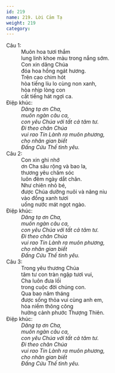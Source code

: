 ```yaml
---
id: 219
name: 219. Lời Cảm Tạ
weight: 219
category: 
---
```

<dl><dt>Câu 1:</dt><dd data-verse="1">Muôn hoa tươi thắm <br/>lung linh khoe màu trong nắng sớm. <br/>Con xin dâng Chúa <br/>đóa hoa hồng ngát hương. <br/>Trên cao chim hót <br/>hòa tiếng líu lo cùng non xanh, <br/>hòa nhịp lòng con <br/>cất tiếng hát ngợi ca. </dd><dt>Điệp khúc:</dt><dd data-chorus="1"><em>Dâng tạ ơn Cha, <br/>muôn ngàn câu ca, <br/>con yêu Chúa với tất cả tâm tư. <br/>Đi theo chân Chúa <br/>vui rao Tin Lành ra muôn phương, <br/>cho nhân gian biết <br/>Đấng Cứu Thế tình yêu. </em></dd><dt>Câu 2:</dt><dd data-verse="2">Con xin ghi nhớ <br/>ơn Cha sâu rộng và bao la, <br/>thương yêu chăm sóc <br/>luôn đêm ngày dắt chăn. <br/>Như chiên nhỏ bé, <br/>được Chúa dưỡng nuôi và nâng niu <br/>vào đồng xanh tươi <br/>uống nước mát ngọt ngào. </dd><dt>Điệp khúc:</dt><dd data-chorus="1"><em>Dâng tạ ơn Cha, <br/>muôn ngàn câu ca, <br/>con yêu Chúa với tất cả tâm tư. <br/>Đi theo chân Chúa <br/>vui rao Tin Lành ra muôn phương, <br/>cho nhân gian biết <br/>Đấng Cứu Thế tình yêu. </em></dd><dt>Câu 3:</dt><dd data-verse="3">Trong yêu thương Chúa <br/>tâm tư con tràn ngập tươi vui, <br/>Cha luôn đưa lối <br/>trong cuộc đời chúng con. <br/>Qua bao năm tháng <br/>được sống thỏa vui cùng anh em, <br/>hòa niềm thông công <br/>hưởng cảnh phước Thượng Thiên. </dd><dt>Điệp khúc:</dt><dd data-chorus="1"><em>Dâng tạ ơn Cha, <br/>muôn ngàn câu ca, <br/>con yêu Chúa với tất cả tâm tư. <br/>Đi theo chân Chúa <br/>vui rao Tin Lành ra muôn phương, <br/>cho nhân gian biết <br/>Đấng Cứu Thế tình yêu. </em></dd></dl>
